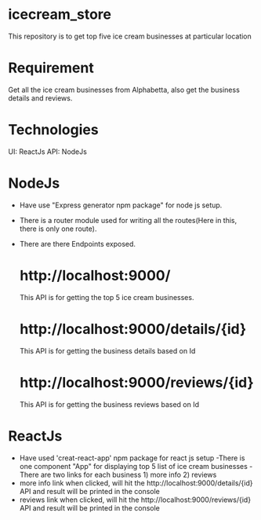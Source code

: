 # icecream_store
This repository is to get top five ice cream businesses at particular location

# Requirement
Get all the ice cream businesses from Alphabetta, also get the business details and reviews.

# Technologies
UI: ReactJs
API: NodeJs

# NodeJs

- Have use "Express generator npm package" for node js setup.
- There is a router module used for writing all the routes(Here in this, there is only one route).
- There are there Endpoints exposed.

  # http://localhost:9000/
    This API is for getting the top 5 ice cream businesses.
  # http://localhost:9000/details/{id}
    This API is for getting the business details based on Id
  # http://localhost:9000/reviews/{id}
    This API is for getting the business reviews based on Id

# ReactJs
- Have used 'creat-react-app' npm package for react js setup
-There is one component "App" for displaying top 5 list of ice cream businesses
-There are two links for each business 1) more info 2) reviews
- more info link when clicked, will hit the  http://localhost:9000/details/{id} API and result will be printed in the console
- reviews link when clicked, will hit the  http://localhost:9000/reviews/{id} API and result will be printed in the console
